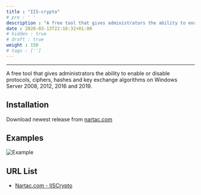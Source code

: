 ```yaml
---
title : "IIS-crypto"
# pre : ' '
description : "A free tool that gives administrators the ability to enable or disable protocols, ciphers, hashes and key exchange algorithms on Windows Server 2008, 2012, 2016 and 2019."
date : 2020-03-13T22:16:32+01:00
# hidden : true
# draft : true
weight : 150
# tags : ['']
---
```


---

A free tool that gives administrators the ability to enable or disable protocols, ciphers, hashes and key exchange algorithms on Windows Server 2008, 2012, 2016 and 2019.

## Installation

Download newest release from [nartac.com](https://www.nartac.com/Products/IISCrypto/Download)

## Examples

![Example](images/example.png)

## URL List

- [Nartac.com - IISCrypto](https://www.nartac.com/Products/IISCrypto/)
